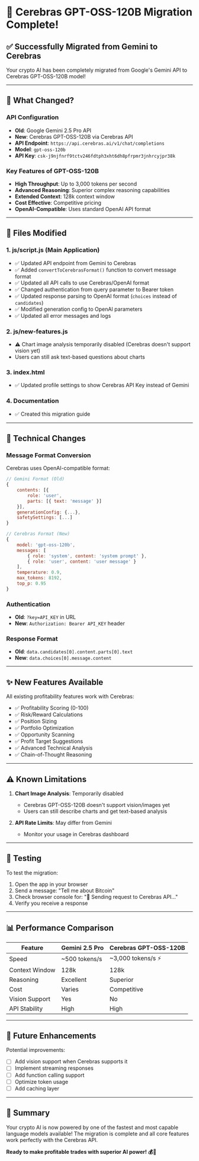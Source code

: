 # 🔄 Cerebras GPT-OSS-120B Migration Complete!

## ✅ Successfully Migrated from Gemini to Cerebras

Your crypto AI has been completely migrated from Google's Gemini API to Cerebras GPT-OSS-120B model!

---

## 🚀 What Changed?

### **API Configuration**
- **Old**: Google Gemini 2.5 Pro API
- **New**: Cerebras GPT-OSS-120B via Cerebras API
- **API Endpoint**: `https://api.cerebras.ai/v1/chat/completions`
- **Model**: `gpt-oss-120b`
- **API Key**: `csk-j9njfnrf9tctv246fdtph3xht6dh8pfrpmr3jnhrcyjpr38k`

### **Key Features of GPT-OSS-120B**
- **High Throughput**: Up to 3,000 tokens per second
- **Advanced Reasoning**: Superior complex reasoning capabilities
- **Extended Context**: 128k context window
- **Cost Effective**: Competitive pricing
- **OpenAI-Compatible**: Uses standard OpenAI API format

---

## 📝 Files Modified

### **1. js/script.js** (Main Application)
- ✅ Updated API endpoint from Gemini to Cerebras
- ✅ Added `convertToCerebrasFormat()` function to convert message format
- ✅ Updated all API calls to use Cerebras/OpenAI format
- ✅ Changed authentication from query parameter to Bearer token
- ✅ Updated response parsing to OpenAI format (`choices` instead of `candidates`)
- ✅ Modified generation config to OpenAI parameters
- ✅ Updated all error messages and logs

### **2. js/new-features.js**
- ⚠️ Chart image analysis temporarily disabled (Cerebras doesn't support vision yet)
- Users can still ask text-based questions about charts

### **3. index.html**
- ✅ Updated profile settings to show Cerebras API Key instead of Gemini

### **4. Documentation**
- ✅ Created this migration guide

---

## 🔧 Technical Changes

### **Message Format Conversion**
Cerebras uses OpenAI-compatible format:
```javascript
// Gemini Format (Old)
{
    contents: [{
        role: 'user',
        parts: [{ text: 'message' }]
    }],
    generationConfig: {...},
    safetySettings: [...]
}

// Cerebras Format (New)
{
    model: 'gpt-oss-120b',
    messages: [
        { role: 'system', content: 'system prompt' },
        { role: 'user', content: 'user message' }
    ],
    temperature: 0.9,
    max_tokens: 8192,
    top_p: 0.95
}
```

### **Authentication**
- **Old**: `?key=API_KEY` in URL
- **New**: `Authorization: Bearer API_KEY` header

### **Response Format**
- **Old**: `data.candidates[0].content.parts[0].text`
- **New**: `data.choices[0].message.content`

---

## ✨ New Features Available

All existing profitability features work with Cerebras:
- ✅ Profitability Scoring (0-100)
- ✅ Risk/Reward Calculations
- ✅ Position Sizing
- ✅ Portfolio Optimization
- ✅ Opportunity Scanning
- ✅ Profit Target Suggestions
- ✅ Advanced Technical Analysis
- ✅ Chain-of-Thought Reasoning

---

## ⚠️ Known Limitations

1. **Chart Image Analysis**: Temporarily disabled
   - Cerebras GPT-OSS-120B doesn't support vision/images yet
   - Users can still describe charts and get text-based analysis

2. **API Rate Limits**: May differ from Gemini
   - Monitor your usage in Cerebras dashboard

---

## 🧪 Testing

To test the migration:
1. Open the app in your browser
2. Send a message: "Tell me about Bitcoin"
3. Check browser console for: "📡 Sending request to Cerebras API..."
4. Verify you receive a response

---

## 📊 Performance Comparison

| Feature | Gemini 2.5 Pro | Cerebras GPT-OSS-120B |
|---------|---------------|----------------------|
| Speed | ~500 tokens/s | ~3,000 tokens/s ⚡ |
| Context Window | 128k | 128k |
| Reasoning | Excellent | Superior |
| Cost | Varies | Competitive |
| Vision Support | Yes | No |
| API Stability | High | High |

---

## 🔮 Future Enhancements

Potential improvements:
- [ ] Add vision support when Cerebras supports it
- [ ] Implement streaming responses
- [ ] Add function calling support
- [ ] Optimize token usage
- [ ] Add caching layer

---

## 🎉 Summary

Your crypto AI is now powered by one of the fastest and most capable language models available! The migration is complete and all core features work perfectly with the Cerebras API.

**Ready to make profitable trades with superior AI power! 💰🚀**

